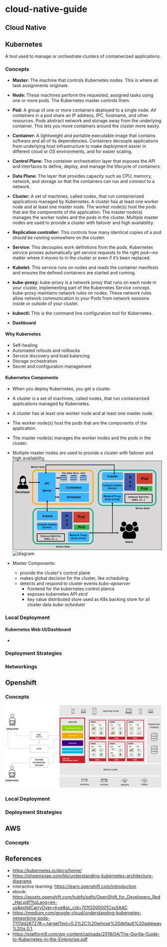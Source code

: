 # cloud-native-guide

Cloud Native
---


Kubernetes
---
A tool used to manage or orchestrate clusters of containerized applications.

### Concepts

- **Master:** The machine that controls Kubernetes nodes. This is where all task assignments originate.

- **Node:** These machines perform the requested, assigned tasks using one or more pods. The Kubernetes master controls them.

- **Pod:** A group of one or more containers deployed to a single node. All containers in a pod share an IP address, IPC, hostname, and other resources. Pods abstract network and storage away from the underlying container. This lets you move containers around the cluster more easily.

- **Container:** A lightweight and portable executable image that contains software and all of its dependencies.
Containers decouple applications from underlying host infrastructure to make deployment easier in different cloud or OS environments, and for easier scaling.


- **Control Plane:** The container orchestration layer that exposes the API and interfaces to define, deploy, and manage the lifecycle of containers.
- **Data Plane:** The layer that provides capacity such as CPU, memory, network, and storage so that the containers can run and connect to a network.


- **Cluster:** A set of machines, called nodes, that run containerized applications managed by Kubernetes. A cluster has at least one worker node and at least one master node. The worker node(s) host the pods that are the components of the application. The master node(s) manages the worker nodes and the pods in the cluster. Multiple master nodes are used to provide a cluster with failover and high availability.

- **Replication controller:**  This controls how many identical copies of a pod should be running somewhere on the cluster.

- **Service:** This decouples work definitions from the pods. Kubernetes service proxies automatically get service requests to the right pod—no matter where it moves to in the cluster or even if it’s been replaced.

- **Kubelet:** This service runs on nodes and reads the container manifests and ensures the defined containers are started and running.

- **kube-proxy:** kube-proxy is a network proxy that runs on each node in your cluster, implementing part of the Kubernetes Service concept. kube-proxy maintains network rules on nodes. These network rules allow network communication to your Pods from network sessions inside or outside of your cluster.

- **kubectl:** This is the command line configuration tool for Kubernetes.

- **Dashboard**

#### Why Kubernetes
- Self-healing
- Automated rollouts and rollbacks
- Service discovery and load balancing
- Storage orchestration
- Secret and configuration management

#### Kubernetes Components
- When you deploy Kubernetes, you get a cluster.
- A cluster is a set of machines, called nodes, that run containerized applications managed by Kubernetes.
- A cluster has at least one worker node and at least one master node.
- The worker node(s) host the pods that are the components of the application.
- The master node(s) manages the worker nodes and the pods in the cluster.
- Multiple master nodes are used to provide a cluster with failover and high availability.
![Here’s the diagram of a Kubernetes cluster with all the components tied together.](./full-kubernetes-model-architecture.png)
![diagram](https://d33wubrfki0l68.cloudfront.net/817bfdd83a524fed7342e77a26df18c87266b8f4/3da7c/images/docs/components-of-kubernetes.png)

- Master Components:
    - provide the cluster's control plane
    - makes global decision for the cluster, like scheduling
    - detects and respond to cluster events
    *kube-apiserver*
        - frontend for the kubernetes control plance
        - exposes kubernetes API
    *etcd*
        - key value distributed store used as K8s backing store for all cluster data
    *kube-scheduler*







### Local Deployment

#### Kubernetes Web UI/Dashboard
-



### Deployment Strategies


### Networkings

## Openshift

### Concepts
![Kubernetes Architecture and Components](./openshift-architecture.png)
### Local Deployment

### Deployment Strategies

## AWS

### Concepts





## References
* https://kubernetes.io/docs/home/
* https://phoenixnap.com/kb/understanding-kubernetes-architecture-diagrams
* interactive learning: https://learn.openshift.com/introduction
* ebook: https://assets.openshift.com/hubfs/pdfs/OpenShift_for_Developers_Red_Hat.pdf?hsLang=en-us&extIdCarryOver=true&sc_cid=701f2000001Css5AAC
* https://medium.com/google-cloud/understanding-kubernetes-networking-pods-7117dd28727#:~:targetText=0.2%2C%20whose%20default%20gateway%20is,0.1.
* https://platform9.com/wp-content/uploads/2019/04/The-Gorilla-Guide-to-Kubernetes-in-the-Enterprise.pdf
